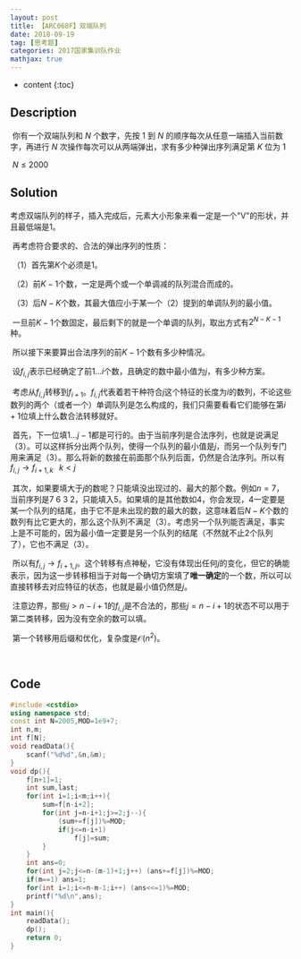 ```yaml
---
layout: post
title: 【ARC068F】双端队列
date: 2018-09-19
tag: [思考题]
categories: 2017国家集训队作业
mathjax: true
---
```

* content
{:toc}
## Description

​	你有一个双端队列和 $N$ 个数字，先按 $1$ 到 $N$ 的顺序每次从任意一端插入当前数字，再进行 $N$ 次操作每次可以从两端弹出，求有多少种弹出序列满足第 $K$ 位为 $1$ 

​	$N \le 2000$



## Solution	

​	考虑双端队列的样子，插入完成后，元素大小形象来看一定是一个"V"的形状，并且最低端是1。

​	再考虑符合要求的、合法的弹出序列的性质：

​	（1）首先第$K$个必须是1。

​	（2）前$K-1$个数，一定是两个或一个单调减的队列混合而成的。

​	（3）后$N-K$个数，其最大值应小于某一个（2）提到的单调队列的最小值。

​	一旦前$K-1$个数固定，最后剩下的就是一个单调的队列，取出方式有$2^{N-K-1}$种。

​	所以接下来要算出合法序列的前$K-1$个数有多少种情况。

​	设$f_{i,j}$表示已经确定了前$1...i$个数，且确定的数中最小值为$j$，有多少种方案。

​	考虑从$f_{i,j}$转移到$f_{i+1}$。$f_{i,j}$代表着若干种符合$j$这个特征的长度为$i$的数列，不论这些数列的两个（或者一个）单调队列是怎么构成的，我们只需要看看它们能够在第$i+1$位填上什么数合法转移就好。

​	首先，下一位填$1...j-1$都是可行的。由于当前序列是合法序列，也就是说满足（3）。可以这样拆分出两个队列，使得一个队列的最小值是$j$，而另一个队列专门用来满足（3）。那么将新的数接在前面那个队列后面，仍然是合法序列。所以有$f_{i,j}\rightarrow f_{i+1,k}\;\;\;k<j$

​	其次，如果要填大于$j$的数呢？只能填没出现过的、最大的那个数。例如$n=7$，当前序列是7 6 3 2，只能填入5。如果填的是其他数如4，你会发现，4一定要是某一个队列的结尾，由于它不是未出现的数的最大的数，这意味着后$N-K$个数的数列有比它更大的，那么这个队列不满足（3）。考虑另一个队列能否满足，事实上是不可能的，因为最小值一定要是另一个队列的结尾（不然就不止2个队列了），它也不满足（3）。

​	所以有$f_{i,j}\rightarrow f_{i+1,j}$。这个转移有点神秘，它没有体现出任何$j$的变化，但它的确能表示，因为这一步转移相当于对每一个确切方案填了**唯一确定**的一个数，所以可以直接转移去对应特征的状态，也就是最小值仍然是$j$。

​	注意边界，那些$j>n-i+1$的$f_{i,j}$是不合法的，那些$j=n-i+1$的状态不可以用于第二类转移，因为没有空余的数可以填。

​	第一个转移用后缀和优化，复杂度是$\mathcal O(n^2)$。

​	

## Code

```c++
#include <cstdio>
using namespace std;
const int N=2005,MOD=1e9+7;
int n,m;
int f[N];
void readData(){
	scanf("%d%d",&n,&m);
}
void dp(){
	f[n+1]=1;
	int sum,last;
	for(int i=1;i<m;i++){
		sum=f[n-i+2];
		for(int j=n-i+1;j>=2;j--){
			(sum+=f[j])%=MOD;
			if(j<=n-i+1)
				f[j]=sum;
		}
	}
	int ans=0;
	for(int j=2;j<=n-(m-1)+1;j++) (ans+=f[j])%=MOD;
	if(m==1) ans=1;
	for(int i=1;i<=n-m-1;i++) (ans<<=1)%=MOD;
	printf("%d\n",ans);
}
int main(){
	readData();
	dp();
	return 0;
}
```

​	
